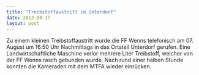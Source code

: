 ```yaml
---
title: "Treibstoffaustritt im Unterdorf"
date: 2012-08-17
layout: post
---
```


Zu einem kleinen Treibstoffaustritt wurde die FF Wenns telefonisch am 07. August um 16:50 Uhr Nachmittags in das Ortsteil Unterdorf gerufen. Eine Landwirtschaftliche Maschine verlor mehrere Liter Treibstoff, welcher von der FF Wenns rasch gebunden wurde. Nach rund einer halben Stunde konnten die Kameraden mit dem MTFA wieder einrücken.